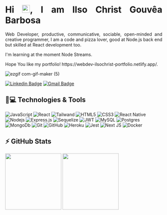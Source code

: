 
<h1 align = "justify"> Hi <img src="https://media.giphy.com/media/hvRJCLFzcasrR4ia7z/giphy.gif" width="25px">, I am Ilso Christ Gouvêa Barbosa</h1>
<p align = "justify"> Web Developer, productive, communicative, sociable, open-minded and creative programmer, I am a code and pizza lover, good at Node.js back end but skilled at React development too.</p> 

<p align = "justify">I'm learning at the moment Node Streams.</p> 

<p align = "justify"> Hope You like my portfolio! https://webdev-ilsochrist-portfolio.netlify.app/.</p>

![ezgif com-gif-maker (5)](https://user-images.githubusercontent.com/100448527/183653486-ec272de6-cb34-426c-82d4-b32e6f0d14fc.gif)

[![Linkedin Badge](https://img.shields.io/badge/-ilsochristgouvêabarbosa-blue?style=flat-square&logo=Linkedin&logoColor=white&link=https://www.linkedin.com/in/ilsochristgouvêabarbosa/)](https://www.linkedin.com/in/ilsochristgouvêabarbosa/)
[![Gmail Badge](https://img.shields.io/badge/-ilsocgb@gmail.com-c14438?style=flat-square&logo=Gmail&logoColor=white&link=mailto:ilsocgb@gmail.com)](mailto:ilsocgb@gmail.com)

## 🚀💻 Technologies & Tools

![JavaScript](https://img.shields.io/badge/-JavaScript-black?style=flat-square&logo=javascript)
![React](https://img.shields.io/badge/React-20232A?style=flat-square&logo=react&logoColor=61DAFB)
![Tailwand](https://img.shields.io/badge/Tailwind_CSS-38B2AC?style=flat-square&logo=tailwind-css&logoColor=white)
![HTML5](https://img.shields.io/badge/-HTML5-E34F26?style=flat-square&logo=html5&logoColor=white)
![CSS3](https://img.shields.io/badge/-CSS3-1572B6?style=flat-square&logo=css3)
![React Native](https://img.shields.io/badge/react_native-%2320232a.svg?style=flat-square&logo=react&logoColor=%2361DAFB)
![Nodejs](https://img.shields.io/badge/-Nodejs-black?style=flat-square&logo=Node.js)
![Express.js](https://img.shields.io/badge/Express.js-404D59?style=flat-square)
![Sequelize](https://img.shields.io/badge/Sequelize-52B0E7?style=flat-square&logo=Sequelize&logoColor=white)
![JWT](https://img.shields.io/badge/JWT-black?style=flat-square&logo=JSON%20web%20tokens)
![MySQL](https://img.shields.io/badge/mysql-%2300f.svg?style=flat-square&logo=mysql&logoColor=white)
![Postgres](https://img.shields.io/badge/postgres-%23316192.svg?style=flat-square&logo=postgresql&logoColor=white)
![MongoDb](https://img.shields.io/badge/MongoDB-4EA94B?style=flat-square&logo=mongodb&logoColor=white)
![Git](https://img.shields.io/badge/-Git-black?style=flat-square&logo=git)
![GitHub](https://img.shields.io/badge/-GitHub-181717?style=flat-square&logo=github)
![Heroku](https://img.shields.io/badge/heroku-%23430098.svg?style=flat-square&logo=heroku&logoColor=white)
![Jest](https://img.shields.io/badge/Jest-C21325?style=flat-square&logo=jest&logoColor=white)
![Next JS](https://img.shields.io/badge/Next-black?style==flat-square&logo=next.js&logoColor=white)
![Docker](https://img.shields.io/badge/-docker-blue?style=flat-square&logo=docker)


## ⚡ GitHub Stats

<img height="180em" src="https://github-readme-stats.vercel.app/api?username=ilsochrist&show_icons=true&theme=dracula&include_all_commits=true&count_private=true"/>
<img height="180em" src="https://github-readme-stats.vercel.app/api/top-langs/?username=ilsochrist&layout=compact&langs_count=7&theme=dracula"/>
